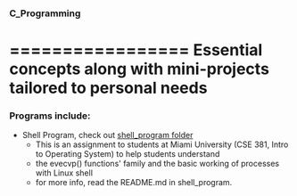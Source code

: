 ### C_Programming
=================
Essential concepts along with mini-projects tailored to personal needs
======================================================================

### Programs include: 
+ Shell Program, check out [shell_program folder](https://github.com/kaiLiGit/C_Programming/tree/master/shell_program)
  * This is an assignment to students at Miami University (CSE 381, Intro to Operating System) to help students understand
  * the evecvp() functions' family and the basic working of processes with Linux shell 
  * for more info, read the README.md in shell_program. 

